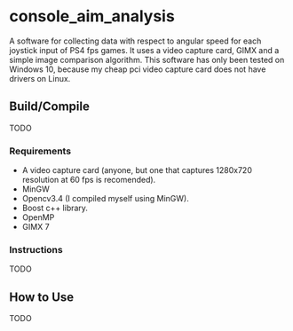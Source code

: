 # console_aim_analysis
A software for collecting data with respect to angular speed for each joystick input of PS4 fps games.
It uses a video capture card, GIMX and a simple image comparison algorithm.
This software has only been tested on Windows 10, because my cheap pci video capture card does not have drivers on Linux.

## Build/Compile
TODO
### Requirements

* A video capture card (anyone, but one that captures 1280x720 resolution at 60 fps is recomended).
* MinGW
* Opencv3.4 (I compiled myself using MinGW).
* Boost c++ library.
* OpenMP
* GIMX 7

### Instructions
TODO

## How to Use
TODO
